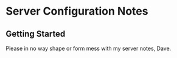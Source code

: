 # Server Configuration Notes

## Getting Started
Please in no way shape or form mess with my server notes, Dave.